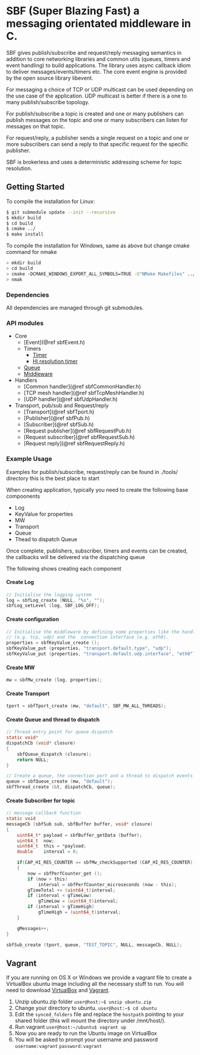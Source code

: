 # SBF (Super Blazing Fast) a messaging orientated middleware in C.

SBF gives publish/subscribe and request/reply messaging semantics in addition to core networking libraries and common utils (queues, timers and event handling) to build applications. The library uses async callback idiom to deliver messages/events/timers etc. The core event engine is provided by the open source library libevent.

For messaging a choice of TCP or UDP multicast can be used depending on the use case of the application. UDP multicast is better if there is a one to many publish/subscribe topology.

For publish/subscribe a topic is created and one or many publishers can publish messages on the topic and one or many subscribers can listen for messages on that topic.

For request/reply, a publisher sends a single request on a topic and one or more subscribers can send a reply to that specific request for the specific publisher.

SBF is brokerless and uses a deterministic addressing scheme for topic resolution.

## Getting Started

To compile the installation for Linux:

```bash
$ git submodule update --init --recursive
$ mkdir build
$ cd build
$ cmake ../
$ make install

```
To compile the installation for Windows, same as above but change cmake command for nmake

```bash
> mkdir build
> cd build
> cmake -DCMAKE_WINDOWS_EXPORT_ALL_SYMBOLS=TRUE -G"NMake Makefiles" ../
> nmak
```

### Dependencies

All dependencies are managed through git submodules.

### API modules

* Core
  * [Event](@ref sbfEvent.h)
  * Timers
    * [Timer](./core/sbfTimer.h)
    * [Hi resolution timer](./core/sbfHiResTimer.h)
  * [Queue](./core/sbfQueue.h)
  * [Middleware](./core/sbfMw.h)
* Handlers
  * [Common handler](@ref sbfCommonHandler.h)
  * [TCP mesh handler](@ref sbfTcpMeshHandler.h)
  * [UDP handler](@ref sbfUdpHandler.h)
* Transport, pub/sub and Request/reply
  * [Transport](@ref sbfTport.h)
  * [Publisher](@ref sbfPub.h)
  * [Subscriber](@ref sbfSub.h)
  * [Request publisher](@ref sbfRequestPub.h)
  * [Request subscriber](@ref sbfRequestSub.h)
  * [Request reply](@ref sbfRequestReply.h)

### Example Usage

Examples for publish/subscribe, request/reply can be found in ./tools/ directory this is the best place to start

When creating application, typically you need to create the following base compoonents

* Log
* KeyValue for properties
* MW
* Transport
* Queue 
* Thead to dispatch Queue

Once complete, publishers, subscriber, timers and events can be created, the callbacks will be delivered via the dispatching queue

The following shows creating each component

#### Create Log

```c
// Initialise the logging system
log = sbfLog_create (NULL, "%s", "");
sbfLog_setLevel (log, SBF_LOG_OFF);
```

#### Create configuration 

```c
// Initialise the middleware by defining some properties like the handler
// (e.g. tcp, udp) and the  connection interface (e.g. eth0).
properties = sbfKeyValue_create ();
sbfKeyValue_put (properties, "transport.default.type", "udp");
sbfKeyValue_put (properties, "transport.default.udp.interface", "eth0");
```

#### Create MW

```c
mw = sbfMw_create (log, properties);
```

#### Create Transport

```c
tport = sbfTport_create (mw, "default", SBF_MW_ALL_THREADS);
```

#### Create Queue and thread to dispatch

```c
// Thread entry point for queue dispatch
static void*
dispatchCb (void* closure)
{
    sbfQueue_dispatch (closure);
    return NULL;
}

// Create a queue, the connection port and a thread to dispatch events
queue = sbfQueue_create (mw, "default");
sbfThread_create (&t, dispatchCb, queue);
```

#### Create Subscriber for topic

```c
// message callback function
static void
messageCb (sbfSub sub, sbfBuffer buffer, void* closure)
{
    uint64_t* payload = sbfBuffer_getData (buffer);
    uint64_t  now;
    uint64_t  this = *payload;
    double    interval = 0;

    if(CAP_HI_RES_COUNTER == sbfMw_checkSupported (CAP_HI_RES_COUNTER))
    {
        now = sbfPerfCounter_get ();
        if (now > this)
            interval = sbfPerfCounter_microseconds (now - this);
        gTimeTotal += (uint64_t)interval;
        if (interval < gTimeLow)
            gTimeLow = (uint64_t)interval;
        if (interval > gTimeHigh)
            gTimeHigh = (uint64_t)interval;
    }

    gMessages++;
}

sbfSub_create (tport, queue, "TEST_TOPIC", NULL, messageCb, NULL);
```

## Vagrant
If you are running on OS X or Windows we provide a vagrant file to create a VirtualBox ubuntu image including all the necessary stuff to run.
You will need to download [VirtualBox](https://www.virtualbox.org/) and [Vagrant](https://www.vagrantup.com/).
1. Unzip ubuntu.zip folder
`user@host:~$ unzip ubuntu.zip`
2. Change your directory to ubuntu.
`user@host:~$ cd ubuntu`
3. Edit the `synced_folders` file and replace the `hostpath` pointing to your shared folder (this will mount the directory under /mnt/host/).
4. Run vagrant
`user@host:~/ubuntu$ vagrant up`
5. Now you are ready to run the Ubuntu image on VirtualBox
6. You will be asked to prompt your username and password
`username:vagrant`
`password:vagrant`


